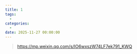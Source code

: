 ```yaml
---
title: 1
tags:
  - 
categories:
  - 
date: 2025-11-27 00:00:00
---
```


> https://mp.weixin.qq.com/s/IO6wxszW74LF7ek791_KWQ

<!-- more -->

## 

